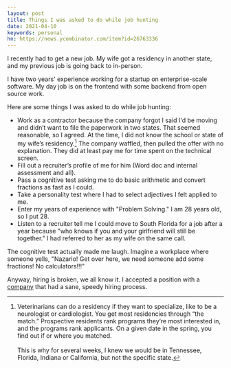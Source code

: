 ```yaml
---
layout: post
title: Things I was asked to do while job hunting
date: 2021-04-10
keywords: personal
hn: https://news.ycombinator.com/item?id=26763336
---
```


I recently had to get a new job. My wife got a residency in another state, and my previous job is going back to in-person.

<!--break-->

I have two years' experience working for a startup on enterprise-scale software. My day job is on the frontend with some backend from open source work.

Here are some things I was asked to do while job hunting:

- Work as a contractor because the company forgot I said I'd be moving and didn’t want to file the paperwork in two states. That seemed reasonable, so I agreed. At the time, I did not know the school or state of my wife’s residency.[^1] The company waffled, then pulled the offer with no explanation. They did at least pay me for time spent on the technical screen.
- Fill out a recruiter’s profile of me for him (Word doc and internal assessment and all).
- Pass a cognitive test asking me to do basic arithmetic and convert fractions as fast as I could.
- Take a personality test where I had to select adjectives I felt applied to me.
- Enter my years of experience with "Problem Solving." I am 28 years old, so I put 28.
- Listen to a recruiter tell me I could move to South Florida for a job after a year because "who knows if you and your girlfriend will still be together." I had referred to her as my wife on the same call.

The cognitive test actually made me laugh. Imagine a workplace where someone yells, "Nazario! Get over here, we need someone add some fractions! No calculators!!!"

Anyway, hiring is broken, we all know it. I accepted a position with a [company](https://www.bitovi.com) that had a sane, speedy hiring process.

[^1]: Veterinarians can do a residency if they want to specialize, like to be a neurologist or cardiologist. You get most residencies through “the match.” Prospective residents rank programs they’re most interested in, and the programs rank applicants. On a given date in the spring, you find out if or where you matched.<br><br>This is why for several weeks, I knew we would be in Tennessee, Florida, Indiana or California, but not the specific state.
